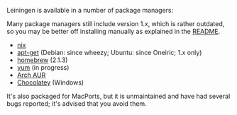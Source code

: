 Leiningen is available in a number of package managers:

Many package managers still include version 1.x, which is rather
outdated, so you may be better off installing manually as explained in
the [README](https://github.com/technomancy/leiningen/blob/stable/README.md).

* [nix](https://nixos.org/websvn/nix/nixpkgs/trunk/pkgs/development/tools/build-managers/leiningen/default.nix)
* [apt-get](http://packages.debian.org/sid/leiningen) (Debian: since wheezy; Ubuntu: since Oneiric; 1.x only)
* [homebrew](https://github.com/mxcl/homebrew/blob/master/Library/Formula/leiningen.rb) (2.1.3)
* [yum](https://fedoraproject.org/wiki/Features/Clojure) (in progress)
* [Arch AUR](http://aur.archlinux.org/packages.php?ID=37278)
* [Chocolatey](http://chocolatey.org/packages/leiningen) (Windows)

It's also packaged for MacPorts, but it is unmaintained and have had
several bugs reported; it's advised that you avoid them.
